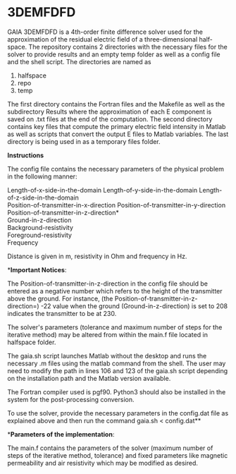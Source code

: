 # 3DEMFDFD

GAIA 3DEMFDFD is a 4th-order finite difference solver used for the approximation of the residual electric field of a three-dimensional half-space. The repository contains 2 directories with the necessary files for the solver to provide results and an empty temp folder as well as a config file and the shell script. The directories are named as

1. halfspace
2. repo
3. temp

The first directory contains the Fortran files and the Makefile as well as the subdirectory Results where the approximation of each E component is saved on .txt files at the end of the computation. The second directory contains key files that compute the primary electric field intensity in Matlab as well as scripts that convert the output E files to Matlab variables. The last directory is being used in as a temporary files folder.

**Instructions**

The config file contains the necessary parameters of the physical problem in the following manner:

Length-of-x-side-in-the-domain Length-of-y-side-in-the-domain Length-of-z-side-in-the-domain  
Position-of-transmitter-in-x-direction Position-of-transmitter-in-y-direction Position-of-transmitter-in-z-direction*  
Ground-in-z-direction  
Background-resistivity  
Foreground-resistivity  
Frequency  

Distance is given in m, resistivity in Ohm and frequency in Hz.

***Important Notices**:

The Position-of-transmitter-in-z-direction in the config file should be entered as a negative number which refers to the height of the transmitter above the ground. For instance, (the Position-of-transmitter-in-z-direction=) -22 value when the ground (Ground-in-z-direction) is set to 208 indicates the transmitter to be at 230.

The solver's parameters (tolerance and maximum number of steps for the iterative method) may be altered from within the main.f file located in halfspace folder.

The gaia.sh script launches Matlab without the desktop and runs the necessary .m files using the matlab command from the shell. The user may need to modify the path in lines 106 and 123 of the gaia.sh script depending on the installation path and the Matlab version available.

The Fortran compiler used is pgf90. Python3 should also be installed in the system for the post-processing conversion.
 
To use the solver, provide the necessary parameters in the config.dat file as explained above and then run the command gaia.sh < config.dat**

***Parameters of the implementation**:

The main.f contains the parameters of the solver (maximum number of steps of the iterative method, tolerance) and fixed parameters like magnetic permeability and air resistivity which may be modified as desired.

